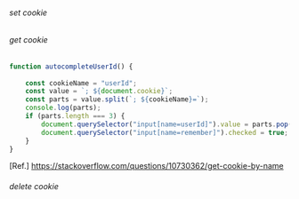###### set cookie
  
###### get cookie  
```js
function autocompleteUserId() {
	
	const cookieName = "userId";
	const value = `; ${document.cookie}`;
	const parts = value.split(`; ${cookieName}=`);
	console.log(parts);
	if (parts.length === 3) {
		document.querySelector("input[name=userId]").value = parts.pop().split(';').shift();
		document.querySelector("input[name=remember]").checked = true;
	}
}
```
[Ref.] https://stackoverflow.com/questions/10730362/get-cookie-by-name  

###### delete cookie  
  
